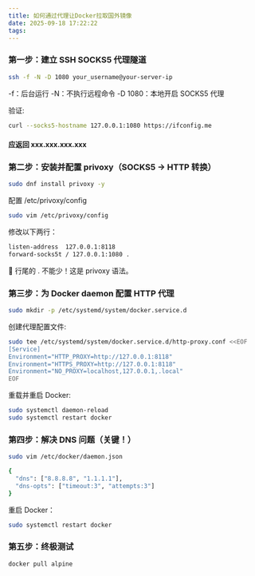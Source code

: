 ```yaml
---
title: 如何通过代理让Docker拉取国外镜像
date: 2025-09-18 17:22:22
tags:
---
```

### 第一步：建立 SSH SOCKS5 代理隧道

```bash 
ssh -f -N -D 1080 your_username@your-server-ip
```
-f：后台运行
-N：不执行远程命令
-D 1080：本地开启 SOCKS5 代理

验证:
```bash
curl --socks5-hostname 127.0.0.1:1080 https://ifconfig.me
```
#### 应返回 xxx.xxx.xxx.xxx

### 第二步：安装并配置 privoxy（SOCKS5 → HTTP 转换）
```bash
sudo dnf install privoxy -y
```

配置 /etc/privoxy/config
```bash
sudo vim /etc/privoxy/config
```
修改以下两行：
```bash
listen-address  127.0.0.1:8118
forward-socks5t / 127.0.0.1:1080 . 
```

🔑 行尾的 . 不能少！这是 privoxy 语法。 

### 第三步：为 Docker daemon 配置 HTTP 代理
```bash
sudo mkdir -p /etc/systemd/system/docker.service.d
```

创建代理配置文件:
```bash
sudo tee /etc/systemd/system/docker.service.d/http-proxy.conf <<EOF
[Service]
Environment="HTTP_PROXY=http://127.0.0.1:8118"
Environment="HTTPS_PROXY=http://127.0.0.1:8118"
Environment="NO_PROXY=localhost,127.0.0.1,.local"
EOF
```

重载并重启 Docker:
```bash
sudo systemctl daemon-reload
sudo systemctl restart docker
```

### 第四步：解决 DNS 问题（关键！）
```bash
sudo vim /etc/docker/daemon.json

{
  "dns": ["8.8.8.8", "1.1.1.1"],
  "dns-opts": ["timeout:3", "attempts:3"]
}
```

重启 Docker：
```bash
sudo systemctl restart docker
```
### 第五步：终极测试
```bash
docker pull alpine
```
